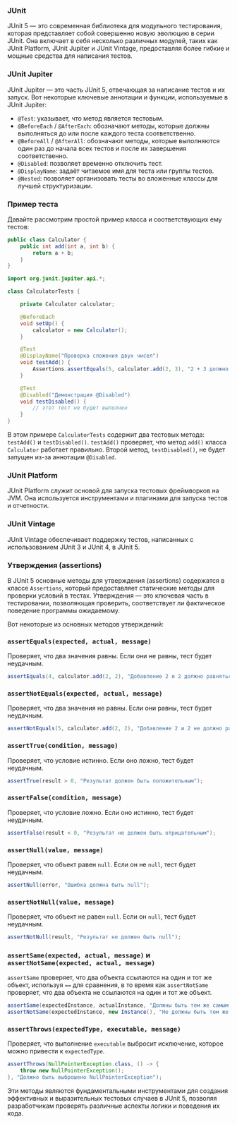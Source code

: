
### JUnit

JUnit 5 — это современная библиотека для модульного тестирования, которая представляет собой совершенно новую эволюцию в серии JUnit. 
Она включает в себя несколько различных модулей, таких как JUnit Platform, JUnit Jupiter и JUnit Vintage, предоставляя более гибкие и мощные средства для написания тестов.

### JUnit Jupiter

JUnit Jupiter — это часть JUnit 5, отвечающая за написание тестов и их запуск. Вот некоторые ключевые аннотации и функции, используемые в JUnit Jupiter:

- `@Test`: указывает, что метод является тестовым.
- `@BeforeEach` / `@AfterEach`: обозначают методы, которые должны выполняться до или после каждого теста соответственно.
- `@BeforeAll` / `@AfterAll`: обозначают методы, которые выполняются один раз до начала всех тестов и после их завершения соответственно.
- `@Disabled`: позволяет временно отключить тест.
- `@DisplayName`: задаёт читаемое имя для теста или группы тестов.
- `@Nested`: позволяет организовать тесты во вложенные классы для лучшей структуризации.

### Пример теста

Давайте рассмотрим простой пример класса и соответствующих ему тестов:

```java
public class Calculator {
    public int add(int a, int b) {
        return a + b;
    }
}

import org.junit.jupiter.api.*;

class CalculatorTests {

    private Calculator calculator;

    @BeforeEach
    void setUp() {
        calculator = new Calculator();
    }

    @Test
    @DisplayName("Проверка сложения двух чисел")
    void testAdd() {
        Assertions.assertEquals(5, calculator.add(2, 3), "2 + 3 должно быть 5");
    }

    @Test
    @Disabled("Демонстрация @Disabled")
    void testDisabled() {
        // этот тест не будет выполнен
    }
}
```

В этом примере `CalculatorTests` содержит два тестовых метода: `testAdd()` и `testDisabled()`. `testAdd()` проверяет, что метод `add()` класса `Calculator` работает правильно. Второй метод, `testDisabled()`, не будет запущен из-за аннотации `@Disabled`.

### JUnit Platform

JUnit Platform служит основой для запуска тестовых фреймворков на JVM. Она используется инструментами и плагинами для запуска тестов и отчетности.

### JUnit Vintage

JUnit Vintage обеспечивает поддержку тестов, написанных с использованием JUnit 3 и JUnit 4, в JUnit 5.



### Утверждения (assertions)


В JUnit 5 основные методы для утверждения (assertions) содержатся в классе `Assertions`, который предоставляет статические методы для проверки условий в тестах. 
Утверждения — это ключевая часть в тестировании, позволяющая проверить, соответствует ли фактическое поведение программы ожидаемому. 

Вот некоторые из основных методов утверждений:

### `assertEquals(expected, actual, message)`

Проверяет, что два значения равны. Если они не равны, тест будет неудачным.

```java
assertEquals(4, calculator.add(2, 2), "Добавление 2 и 2 должно равняться 4");
```

### `assertNotEquals(expected, actual, message)`

Проверяет, что два значения не равны. Если они равны, тест будет неудачным.

```java
assertNotEquals(5, calculator.add(2, 2), "Добавление 2 и 2 не должно равняться 5");
```

### `assertTrue(condition, message)`

Проверяет, что условие истинно. Если оно ложно, тест будет неудачным.

```java
assertTrue(result > 0, "Результат должен быть положительным");
```

### `assertFalse(condition, message)`

Проверяет, что условие ложно. Если оно истинно, тест будет неудачным.

```java
assertFalse(result < 0, "Результат не должен быть отрицательным");
```

### `assertNull(value, message)`

Проверяет, что объект равен `null`. Если он не `null`, тест будет неудачным.

```java
assertNull(error, "Ошибка должна быть null");
```

### `assertNotNull(value, message)`

Проверяет, что объект не равен `null`. Если он `null`, тест будет неудачным.

```java
assertNotNull(result, "Результат не должен быть null");
```

### `assertSame(expected, actual, message)` и `assertNotSame(expected, actual, message)`

`assertSame` проверяет, что два объекта ссылаются на один и тот же объект, используя `==` для сравнения, в то время как `assertNotSame` проверяет, что два объекта не ссылаются на один и тот же объект.

```java
assertSame(expectedInstance, actualInstance, "Должны быть тем же самым объектом");
assertNotSame(expectedInstance, new Instance(), "Не должны быть тем же самым объектом");
```

### `assertThrows(expectedType, executable, message)`

Проверяет, что выполнение `executable` выбросит исключение, которое можно привести к `expectedType`.

```java
assertThrows(NullPointerException.class, () -> {
    throw new NullPointerException();
}, "Должно быть выброшено NullPointerException");
```

Эти методы являются фундаментальными инструментами для создания эффективных и выразительных тестовых случаев в JUnit 5, позволяя разработчикам проверять различные аспекты логики и поведения их кода.